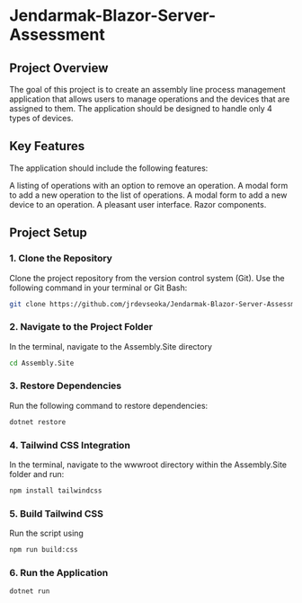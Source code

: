 # Jendarmak-Blazor-Server-Assessment

## Project Overview

The goal of this project is to create an assembly line process management application that allows users to manage operations and the devices that are assigned to them. The application should be designed to handle only 4 types of devices.

## Key Features

The application should include the following features:

A listing of operations with an option to remove an operation.
A modal form to add a new operation to the list of operations.
A modal form to add a new device to an operation.
A pleasant user interface.
Razor components.

## Project Setup

### 1. Clone the Repository

Clone the project repository from the version control system (Git). Use the following command in your terminal or Git Bash:

```bash
git clone https://github.com/jrdevseoka/Jendarmak-Blazor-Server-Assessment.git
```

### 2. Navigate to the Project Folder

In the terminal, navigate to the Assembly.Site directory

```bash
cd Assembly.Site
```

### 3. Restore Dependencies

Run the following command to restore dependencies:

```bash
dotnet restore
```

### 4. Tailwind CSS Integration

In the terminal, navigate to the wwwroot directory within the Assembly.Site folder and run:

```bash
npm install tailwindcss
```

### 5. Build Tailwind CSS

Run the script using

```bash
npm run build:css
```

### 6. Run the Application

```bash
dotnet run
```
